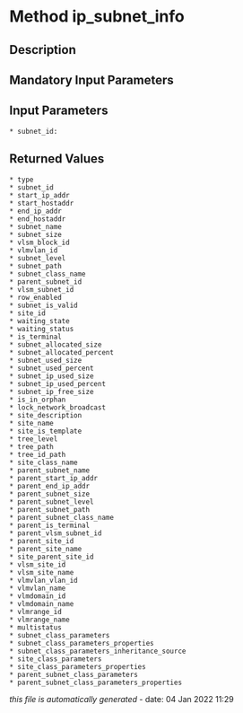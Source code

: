 # Method ip_subnet_info

## Description
	

## Mandatory Input Parameters

## Input Parameters
	* subnet_id:

## Returned Values
	* type
	* subnet_id
	* start_ip_addr
	* start_hostaddr
	* end_ip_addr
	* end_hostaddr
	* subnet_name
	* subnet_size
	* vlsm_block_id
	* vlmvlan_id
	* subnet_level
	* subnet_path
	* subnet_class_name
	* parent_subnet_id
	* vlsm_subnet_id
	* row_enabled
	* subnet_is_valid
	* site_id
	* waiting_state
	* waiting_status
	* is_terminal
	* subnet_allocated_size
	* subnet_allocated_percent
	* subnet_used_size
	* subnet_used_percent
	* subnet_ip_used_size
	* subnet_ip_used_percent
	* subnet_ip_free_size
	* is_in_orphan
	* lock_network_broadcast
	* site_description
	* site_name
	* site_is_template
	* tree_level
	* tree_path
	* tree_id_path
	* site_class_name
	* parent_subnet_name
	* parent_start_ip_addr
	* parent_end_ip_addr
	* parent_subnet_size
	* parent_subnet_level
	* parent_subnet_path
	* parent_subnet_class_name
	* parent_is_terminal
	* parent_vlsm_subnet_id
	* parent_site_id
	* parent_site_name
	* site_parent_site_id
	* vlsm_site_id
	* vlsm_site_name
	* vlmvlan_vlan_id
	* vlmvlan_name
	* vlmdomain_id
	* vlmdomain_name
	* vlmrange_id
	* vlmrange_name
	* multistatus
	* subnet_class_parameters
	* subnet_class_parameters_properties
	* subnet_class_parameters_inheritance_source
	* site_class_parameters
	* site_class_parameters_properties
	* parent_subnet_class_parameters
	* parent_subnet_class_parameters_properties


*this file is automatically generated* - date: 04 Jan 2022 11:29
